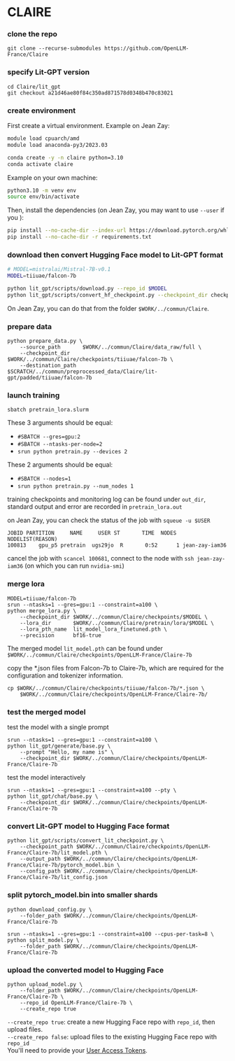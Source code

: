 # CLAIRE

### clone the repo
```
git clone --recurse-submodules https://github.com/OpenLLM-France/Claire
```

### specify Lit-GPT version
```
cd Claire/lit_gpt
git checkout a21d46ae80f84c350ad871578d0348b470c83021
```

### create environment

First create a virtual environment.
Example on Jean Zay:
```bash
module load cpuarch/amd
module load anaconda-py3/2023.03

conda create -y -n claire python=3.10
conda activate claire
```
Example on your own machine:
```bash
python3.10 -m venv env
source env/bin/activate
```

Then, install the dependencies (on Jean Zay, you may want to use `--user` if you ):
```bash
pip install --no-cache-dir --index-url https://download.pytorch.org/whl/nightly/cu118 --pre 'torch>=2.1.0dev'
pip install --no-cache-dir -r requirements.txt
```

### download then convert Hugging Face model to Lit-GPT format

```bash
# MODEL=mistralai/Mistral-7B-v0.1
MODEL=tiiuae/falcon-7b

python lit_gpt/scripts/download.py --repo_id $MODEL
python lit_gpt/scripts/convert_hf_checkpoint.py --checkpoint_dir checkpoints/$MODEL
```

On Jean Zay, you can do that from the folder `$WORK/../commun/Claire`.

### prepare data
```
python prepare_data.py \
    --source_path       $WORK/../commun/Claire/data_raw/full \
    --checkpoint_dir    $WORK/../commun/Claire/checkpoints/tiiuae/falcon-7b \
    --destination_path  $SCRATCH/../commun/preprocessed_data/Claire/lit-gpt/padded/tiiuae/falcon-7b
```

### launch training
```
sbatch pretrain_lora.slurm
```
These 3 arguments should be equal:
- `#SBATCH --gres=gpu:2`
- `#SBATCH --ntasks-per-node=2`
- `srun python pretrain.py --devices 2`
  
These 2 arguments should be equal:
- `#SBATCH --nodes=1`
- `srun python pretrain.py --num_nodes 1`

training checkpoints and monitoring log can be found under `out_dir`, standard output and error are recorded in `pretrain_lora.out`

on Jean Zay, you can check the status of the job with `squeue -u $USER`
```
JOBID PARTITION     NAME     USER ST       TIME  NODES NODELIST(REASON)
100813    gpu_p5 pretrain  ugs29jo  R       0:52      1 jean-zay-iam36
```
cancel the job with `scancel 100681`, connect to the node with `ssh jean-zay-iam36` (on which you can run `nvidia-smi`)


### merge lora
```
MODEL=tiiuae/falcon-7b
srun --ntasks=1 --gres=gpu:1 --constraint=a100 \
python merge_lora.py \
    --checkpoint_dir $WORK/../commun/Claire/checkpoints/$MODEL \
    --lora_dir       $WORK/../commun/Claire/pretrain/lora/$MODEL \
    --lora_pth_name  lit_model_lora_finetuned.pth \
    --precision      bf16-true
```
The merged model `lit_model.pth` can be found under `$WORK/../commun/Claire/checkpoints/OpenLLM-France/Claire-7b`

copy the *.json files from Falcon-7b to Claire-7b, which are required for the configuration and tokenizer information.
```
cp $WORK/../commun/Claire/checkpoints/tiiuae/falcon-7b/*.json \
    $WORK/../commun/Claire/checkpoints/OpenLLM-France/Claire-7b/
```

### test the merged model

test the model with a single prompt
```
srun --ntasks=1 --gres=gpu:1 --constraint=a100 \
python lit_gpt/generate/base.py \
    --prompt "Hello, my name is" \
    --checkpoint_dir $WORK/../commun/Claire/checkpoints/OpenLLM-France/Claire-7b
```

test the model interactively
```
srun --ntasks=1 --gres=gpu:1 --constraint=a100 --pty \
python lit_gpt/chat/base.py \
    --checkpoint_dir $WORK/../commun/Claire/checkpoints/OpenLLM-France/Claire-7b
```

### convert Lit-GPT model to Hugging Face format
```
python lit_gpt/scripts/convert_lit_checkpoint.py \
    --checkpoint_path $WORK/../commun/Claire/checkpoints/OpenLLM-France/Claire-7b/lit_model.pth \
    --output_path $WORK/../commun/Claire/checkpoints/OpenLLM-France/Claire-7b/pytorch_model.bin \
    --config_path $WORK/../commun/Claire/checkpoints/OpenLLM-France/Claire-7b/lit_config.json
```

### split pytorch_model.bin into smaller shards
```
python download_config.py \
    --folder_path $WORK/../commun/Claire/checkpoints/OpenLLM-France/Claire-7b
```
```
srun --ntasks=1 --gres=gpu:1 --constraint=a100 --cpus-per-task=8 \
python split_model.py \
    --folder_path $WORK/../commun/Claire/checkpoints/OpenLLM-France/Claire-7b
```

### upload the converted model to Hugging Face
```
python upload_model.py \
    --folder_path $WORK/../commun/Claire/checkpoints/OpenLLM-France/Claire-7b \
    --repo_id OpenLLM-France/Claire-7b \
    --create_repo true
```
`--create_repo true`: create a new Hugging Face repo with `repo_id`, then upload files.  
`--create_repo false`: upload files to the existing Hugging Face repo with `repo_id`  
You'll need to provide your [User Access Tokens](https://huggingface.co/settings/tokens).
